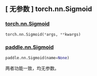 ## [ 无参数 ] torch.nn.Sigmoid

### [torch.nn.Sigmoid](https://pytorch.org/docs/stable/generated/torch.nn.Sigmoid.html)

```python
torch.nn.Sigmoid(*args, **kwargs)
```

### [paddle.nn.Sigmoid](https://www.paddlepaddle.org.cn/documentation/docs/zh/api/paddle/nn/Sigmoid_cn.html#sigmoid)

```python
paddle.nn.Sigmoid(name=None)
```

两者功能一致，均无参数。
